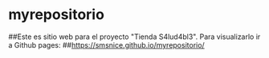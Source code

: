 # myrepositorio 
##Este es sitio web para el proyecto "Tienda S4lud4bl3". Para visualizarlo ir a Github pages: 
##https://smsnice.github.io/myrepositorio/ 


